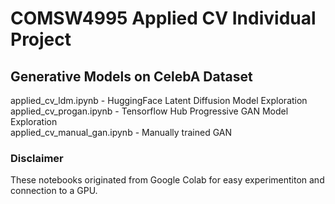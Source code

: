 # COMSW4995 Applied CV Individual Project
## Generative Models on CelebA Dataset

applied_cv_ldm.ipynb - HuggingFace Latent Diffusion Model Exploration  
applied_cv_progan.ipynb - Tensorflow Hub Progressive GAN Model Exploration  
applied_cv_manual_gan.ipynb - Manually trained GAN  

### Disclaimer
These notebooks originated from Google Colab for easy experimentiton and connection to a GPU. 
